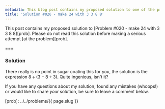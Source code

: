 ```yaml
---
metadata: This blog post contains my proposed solution to one of the problems of this blog.
title: 'Solution #020 - make 24 with 3 3 8 8'
---
```


This post contains my proposed solution to [Problem #020 - make 24 with 3 3 8 8][prob]. Please do not read this solution before making a serious attempt [at the problem][prob].

===

### Solution

There really is no point in sugar coating this for you, the solution is the expression $8 \div (3 - 8\div 3)$. Quite ingenious, isn't it?

If you have any questions about my solution, found any mistakes (whoops!) or would like to share *your* solution, be sure to leave a comment below.

[prob]: ../../problems/{{ page.slug }}
